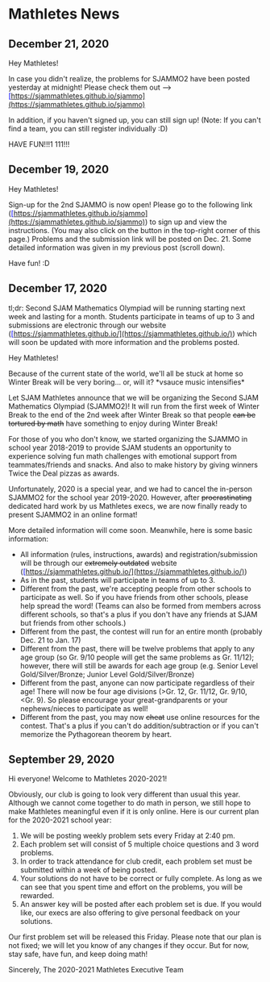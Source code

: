 # Mathletes News

## December 21, 2020
Hey Mathletes!

In case you didn't realize, the problems for SJAMMO2 have been posted yesterday at midnight! Please check them out --> <ins style="color:blue;">[https://sjammathletes.github.io/sjammo](https://sjammathletes.github.io/sjammo)</ins>

In addition, if you haven't signed up, you can still sign up! (Note: If you can't find a team, you can still register individually :D)

HAVE FUN!!!1
111!!!

## December 19, 2020
Hey Mathletes!

Sign-up for the 2nd SJAMMO is now open! Please go to the following link (<ins style="color:blue;">[https://sjammathletes.github.io/sjammo](https://sjammathletes.github.io/sjammo)</ins>) to sign up and view the instructions. (You may also click on the button in the top-right corner of this page.) Problems and the submission link will be posted on Dec. 21. Some detailed information was given in my previous post (scroll down).

Have fun! :D

## December 17, 2020
tl;dr: Second SJAM Mathematics Olympiad will be running starting next week and lasting for a month. Students participate in teams of up to 3 and submissions are electronic through our website (<ins style="color:blue;">[https://sjammathletes.github.io/](https://sjammathletes.github.io/)</ins>) which will soon be updated with more information and the problems posted.

Hey Mathletes!

Because of the current state of the world, we'll all be stuck at home so Winter Break will be very boring... or, will it? \*vsauce music intensifies\*

Let SJAM Mathletes announce that we will be organizing the Second SJAM Mathematics Olympiad (SJAMMO2)! It will run from the first week of Winter Break to the end of the 2nd week after Winter Break so that people ~~can be tortured by math~~ have something to enjoy during Winter Break!

For those of you who don't know, we started organizing the SJAMMO in school year 2018-2019 to provide SJAM students an opportunity to experience solving fun math challenges with emotional support from teammates/friends and snacks. And also to make history by giving winners Twice the Deal pizzas as awards.

Unfortunately, 2020 is a special year, and we had to cancel the in-person SJAMMO2 for the school year 2019-2020. However, after ~~procrastinating~~ dedicated hard work by us Mathletes execs, we are now finally ready to present SJAMMO2 in an online format!

More detailed information will come soon. Meanwhile, here is some basic information:
- All information (rules, instructions, awards) and registration/submission will be through our ~~extremely outdated~~ website (<ins style="color:blue;">[https://sjammathletes.github.io/](https://sjammathletes.github.io/)</ins>)
- As in the past, students will participate in teams of up to 3.
- Different from the past, we're accepting people from other schools to participate as well. So if you have friends from other schools, please help spread the word! (Teams can also be formed from members across different schools, so that's a plus if you don't have any friends at SJAM but friends from other schools.)
- Different from the past, the contest will run for an entire month (probably Dec. 21 to Jan. 17)
- Different from the past, there will be twelve problems that apply to any age group (so Gr. 9/10 people will get the same problems as Gr. 11/12); however, there will still be awards for each age group (e.g. Senior Level Gold/Silver/Bronze; Junior Level Gold/Silver/Bronze)
- Different from the past, anyone can now participate regardless of their age! There will now be four age divisions (&gt;Gr. 12, Gr. 11/12, Gr. 9/10, &lt;Gr. 9). So please encourage your great-grandparents or your nephews/nieces to participate as well!
- Different from the past, you may now ~~cheat~~ use online resources for the contest. That's a plus if you can't do addition/subtraction or if you can't memorize the Pythagorean theorem by heart.

## September 29, 2020
Hi everyone! Welcome to Mathletes 2020-2021!

Obviously, our club is going to look very different than usual this year. Although we cannot come together to do math in person, we still hope to make Mathletes meaningful even if it is only online. Here is our current plan for the 2020-2021 school year:

1. We will be posting weekly problem sets every Friday at 2:40 pm.
2. Each problem set will consist of 5 multiple choice questions and 3 word problems.
3. In order to track attendance for club credit, each problem set must be submitted within a week of being posted.
4. Your solutions do not have to be correct or fully complete. As long as we can see that you spent time and effort on the problems, you will be rewarded.
5. An answer key will be posted after each problem set is due. If you would like, our execs are also offering to give personal feedback on your solutions.

Our first problem set will be released this Friday. Please note that our plan is not fixed; we will let you know of any changes if they occur. But for now, stay safe, have fun, and keep doing math!

Sincerely,
The 2020-2021 Mathletes Executive Team